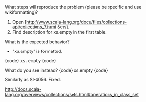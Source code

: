 What steps will reproduce the problem (please be specific and use wikiformatting)?
  1. Open [http://www.scala-lang.org/docu/files/collections-api/collections_7.html Sets].
  2. Find description for xs.empty in the first table.

What is the expected behavior?

 * "xs.empty" is formatted.

{code}
<tt>xs.empty</tt>
{code} 

What do you see instead?
{code}
xs.empty
{code} 

Similarly as SI-4056.
Fixed.

http://docs.scala-lang.org/overviews/collections/sets.html#operations_in_class_set
